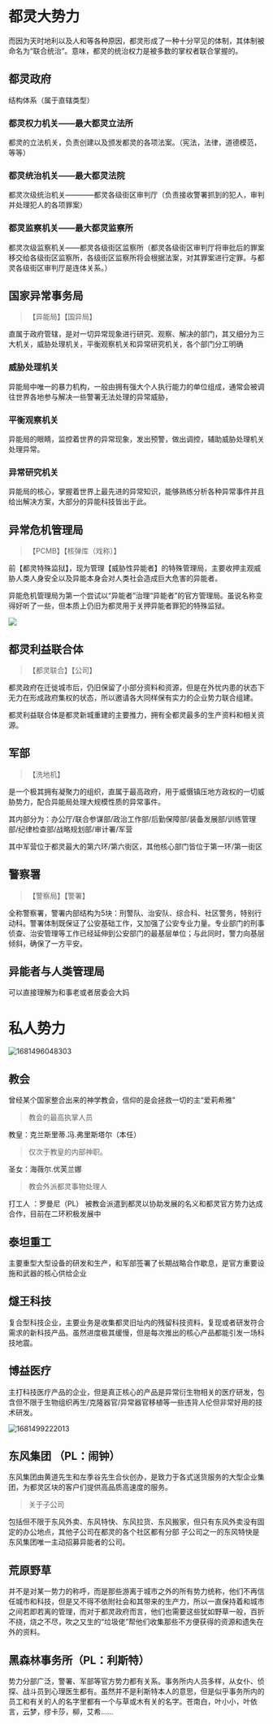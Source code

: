 # 都灵大势力

而因为天时地利以及人和等各种原因，都灵形成了一种十分罕见的体制，其体制被命名为“联合统治”。意味，都灵的统治权力是被多数的掌权者联合掌握的。

## 都灵政府

结构体系（属于直辖类型）

### 都灵权力机关——最大都灵立法所

都灵的立法机关，负责创建以及颁发都灵的各项法案。（宪法，法律，道德模范，等等）

### 都灵统治机关——最大都灵法院

都灵次级统治机关————都灵各级街区审判厅（负责接收警署抓到的犯人，审判并处理犯人的各项罪案）

### 都灵监察机关——最大都灵监察所

都灵次级监察机关——都灵各级街区监察所（都灵各级街区审判厅将审批后的罪案移交给各级街区监察所，各级街区监察所将会根据法案，对其罪案进行定罪。与都灵各级街区审判厅是连体关系。）

## 国家异常事务局

> 【异能局】【国异局】

直属于政府管辖，是对一切异常现象进行研究、观察、解决的部门，其又细分为三大机关，威胁处理机关，平衡观察机关和异常研究机关，各个部门分工明确

### 威胁处理机关

异能局中唯一的暴力机构，一般由拥有强大个人执行能力的单位组成，通常会被调往世界各地参与解决一些警署无法处理的异常威胁，

### 平衡观察机关

异能局的眼睛，监控着世界的异常现象，发出预警，做出调控，辅助威胁处理机关处理异常。

### 异常研究机关

异能局的核心，掌握着世界上最先进的异常知识，能够熟练分析各种异常事件并且给出解决方案，大部分的异能科技皆出于此。

## 异常危机管理局

> 【PCMB】【核弹库（戏称）】

前【都灵特殊监狱】，现为管理【威胁性异能者】的特殊管理局，主要收押主观威胁人类人身安全以及异能本身会对人类社会造成巨大危害的异能者。

异能危机管理局为第一个尝试以“异能者”治理“异能者”的官方管理局。虽说名称变得好听了一些，但本质上仍旧为都灵用于关押异能者罪犯的特殊监狱。

![](../public/image/命运无常异能世界规则书/1681494574922.png)

## 都灵利益联合体

> 【都灵联合】【公司】

都灵政府在迁徙城市后，仍旧保留了小部分资料和资源，但是在外忧内患的状态下无力在形成政府集权的状态，所以邀请各大同样保有实力的企业势力联合组建。

都灵利益联合体是都灵新城重建的主要推力，拥有全都灵最多的生产资料和相关资源。

## 军部

> 【洗地机】

是一个极其拥有凝聚力的组织，直属于最高政府，用于威慑镇压地方政权的一切威胁势力，配合异能局处理大规模性质的异常事件。

其内部分为：办公厅/联合参谋部/政治工作部/后勤保障部/装备发展部/训练管理部/纪律检查部/战略规划部/审计署/军营

其中军营位于都灵最大的第六环/第六街区，其他核心部门皆位于第一环/第一街区

## 警察署

> 【警察局】【警署】

全称警察署，警署内部结构为5块：刑警队、治安队、综合科、社区警务，特别行动科。警署体制既保证了公安基础工作，又加强了公安专业力量。专业部门的刑事侦查、治安管理等工作已经延伸到公安部门的最基层单位；与此同时，警力向基层倾斜，确保了一方平安。

## 异能者与人类管理局

可以直接理解为和事老或者居委会大妈

# 私人势力

![1681496048303](../public/image/命运无常异能世界规则书/1681496048303.png)

## 教会

曾经某个国家整合出来的神学教会，信仰的是会拯救一切的主“爱莉希雅”

> 教会的最高执掌人员

教皇：克兰斯里蒂.冯.弗里斯塔尔（本任）

> 仅次于教皇的内部神职。

圣女：海薇尔.优芙兰娜

> 教会外派都灵事物处理人

打工人 ：罗曼尼（PL）
被教会派遣到都灵以协助发展的名义和都灵官方势力达成合作，目前在二环积极发展中

## 泰坦重工

主要重型大型设备的研发和生产，和军部签署了长期战略合作歇息，是官方重要设施和武器的核心供给企业

## 燧王科技

复合型科技企业，主要业务是收集都灵旧址内的残留科技资料，复现或者研发符合需求的新科技产品。虽然进度极其缓慢，但是每次推出的核心产品都能引发一场科技地震。

## 博益医疗

主打科技医疗产品的企业，但是真正核心的产品是异常衍生物相关的医疗研发，包含但不限于生物组织再生/克隆器官/异常器官移植等一些违背人伦但非常好用的技术研发。

![1681499222013](../public/image/命运无常异能世界规则书/1681499222013.png)

## 东风集团 （PL：闹钟）

东风集团由黄道先生和左季谷先生合伙创办，是致力于各式送货服务的大型企业集团，为都灵区块的客户们提供高品质高速度的服务。

> 关于子公司

包括但不限于东风外卖、东风特快、东风拉货、东风搬家，但只有东风外卖没有固定的办公地点，其他子公司在都灵的各个社区都有分部
子公司之一的东风特快是东风集团唯一主动招募异能者的公司。

## 荒原野草

并不是对某一势力的称呼，而是那些游离于城市之外的所有势力统称，他们不再信任城市和科技，但是又不得不依附社会和其带来的生产力，所以一直保持着和城市之间若即若离的管理，而对于都灵政府而言，他们也需要这些犹如野草一般，百折不挠，烧之不尽，吹之又生的“垃圾佬”帮他们收集那些不方便获得的资源和遗失在外的资料。

## 黑森林事务所（PL：利斯特）

势力分部广泛，警署、军部等官方势力都有关系。事务所内人员多样，从女仆、侦探、战斗员到心理医生都有。虽然并不是利斯特本人的意思，但是似乎事务所内的员工和有关的人的名字里都有一个与草或木有关的名字。苍南白，叶小小，叶依言，云梦，缪卡莎，柳，艾希......
